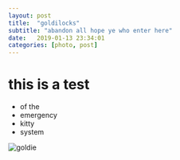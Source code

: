 ```yaml
---
layout: post
title:  "goldilocks"
subtitle: "abandon all hope ye who enter here"
date:   2019-01-13 23:34:01
categories: [photo, post]
---
```



# this is a test
- of the
- emergency
- kitty
- system

![goldie](/assets/img/check.jpg)
